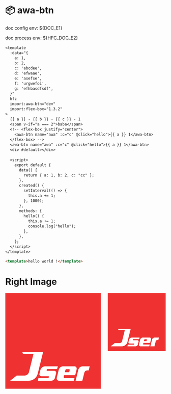 # :package: awa-btn

doc config env: ${DOC_E1}

doc process env: ${HFC_DOC_E2}

```vue render
<template
  :data="{
    a: 1,
    b: 2,
    c: 'abcdee',
    d: 'efwaae',
    e: 'asefse',
    f: 'urgwefoi',
    g: 'efhbasdfsdf',
  }"
  hfz
  import:awa-btn="dev"
  import:flex-box="1.3.2"
>
  {{ a }} - {{ b }} - {{ c }} - 1
  <span v-if="a === 2">baba</span>
  <!-- <flex-box justify="center">
    <awa-btn name="awa" :c="c" @click="hello">{{ a }} 1</awa-btn>
  </flex-box> -->
  <awa-btn name="awa" :c="c" @click="hello">{{ a }} 1</awa-btn>
  <div #default></div>

  <script>
    export default {
      data() {
        return { a: 1, b: 2, c: "cc" };
      },
      created() {
        setInterval(() => {
          this.a += 1;
        }, 1000);
      },
      methods: {
        hello() {
          this.a += 1;
          console.log("hello");
        },
      },
    };
  </script>
</template>
```

```html
<template>hello world !</template>
```

# Right Image

<img src="./src/jser-logo.png" width="182" align="right" />

![logo](./src/jser-logo.png)
